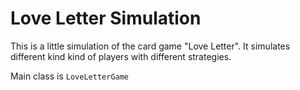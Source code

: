 # Love Letter Simulation

This is a little simulation of the card game "Love Letter". It simulates different kind kind of players
with different strategies.

Main class is `LoveLetterGame`